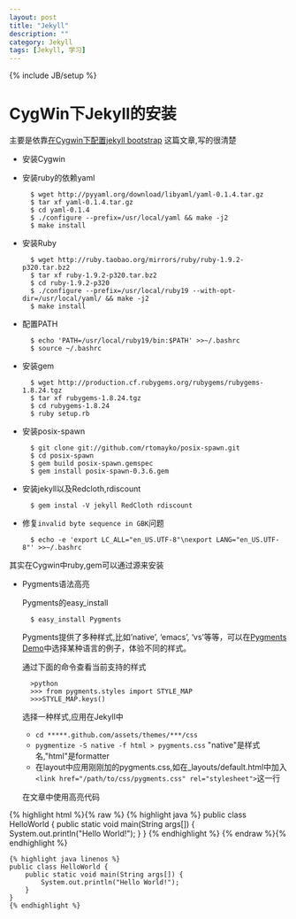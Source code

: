 ```yaml
---
layout: post
title: "Jekyll"
description: ""
category: Jekyll
tags: [Jekyll, 学习]
---
```

{% include JB/setup %}

# CygWin下Jekyll的安装

主要是依靠[在Cygwin下配置jekyll bootstrap](http://xialuxing.com/2012/05/11/cygwin-jekyll-bootstrap/)
这篇文章,写的很清楚


* 安装Cygwin

* 安装ruby的依赖yaml

		$ wget http://pyyaml.org/download/libyaml/yaml-0.1.4.tar.gz
  		$ tar xf yaml-0.1.4.tar.gz
  		$ cd yaml-0.1.4
  		$ ./configure --prefix=/usr/local/yaml && make -j2 
  		$ make install

* 安装Ruby

		$ wget http://ruby.taobao.org/mirrors/ruby/ruby-1.9.2-p320.tar.bz2
  		$ tar xf ruby-1.9.2-p320.tar.bz2
  		$ cd ruby-1.9.2-p320
  		$ ./configure --prefix=/usr/local/ruby19 --with-opt-dir=/usr/local/yaml/ && make -j2 
 		$ make install

* 配置PATH

		$ echo 'PATH=/usr/local/ruby19/bin:$PATH' >>~/.bashrc
  		$ source ~/.bashrc

* 安装gem

		$ wget http://production.cf.rubygems.org/rubygems/rubygems-1.8.24.tgz
  		$ tar xf rubygems-1.8.24.tgz
  		$ cd rubygems-1.8.24
  		$ ruby setup.rb

* 安装posix-spawn

		$ git clone git://github.com/rtomayko/posix-spawn.git
  		$ cd posix-spawn
  		$ gem build posix-spawn.gemspec
  		$ gem install posix-spawn-0.3.6.gem

* 安装jekyll以及Redcloth,rdiscount

		$ gem instal -V jekyll RedCloth rdiscount


* 修复`invalid byte sequence in GBK`问题

		$ echo -e 'export LC_ALL="en_US.UTF-8"\nexport LANG="en_US.UTF-8"' >>~/.bashrc

其实在Cygwin中ruby,gem可以通过源来安装

* Pygments语法高亮

	Pygments的easy_install

		$ easy_install Pygments

	Pygments提供了多种样式,比如’native’, ‘emacs’, ‘vs’等等，可以在[Pygments Demo](http://pygments.org/demo)中选择某种语言的例子，体验不同的样式。

	通过下面的命令查看当前支持的样式

    	>python
		>>> from pygments.styles import STYLE_MAP
		>>>STYLE_MAP.keys()

	选择一种样式,应用在Jekyll中

	* `cd *****.github.com/assets/themes/***/css`
	* `pygmentize -S native -f html > pygments.css` "native"是样式名,"html"是formatter
	* 在layout中应用刚刚加的pygments.css,如在_layouts/default.html中加入`<link href="/path/to/css/pygments.css" rel="stylesheet">`这一行

	在文章中使用高亮代码
	
{% highlight html %}{% raw %}
{% highlight java %}
public class HelloWorld {
    public static void main(String args[]) {
      	System.out.println("Hello World!");
    }
}
{% endhighlight %}
{% endraw %}{% endhighlight %}

	{% highlight java linenos %}
	public class HelloWorld {
    	public static void main(String args[]) {
     		System.out.println("Hello World!");
    	}
	}
	{% endhighlight %}
